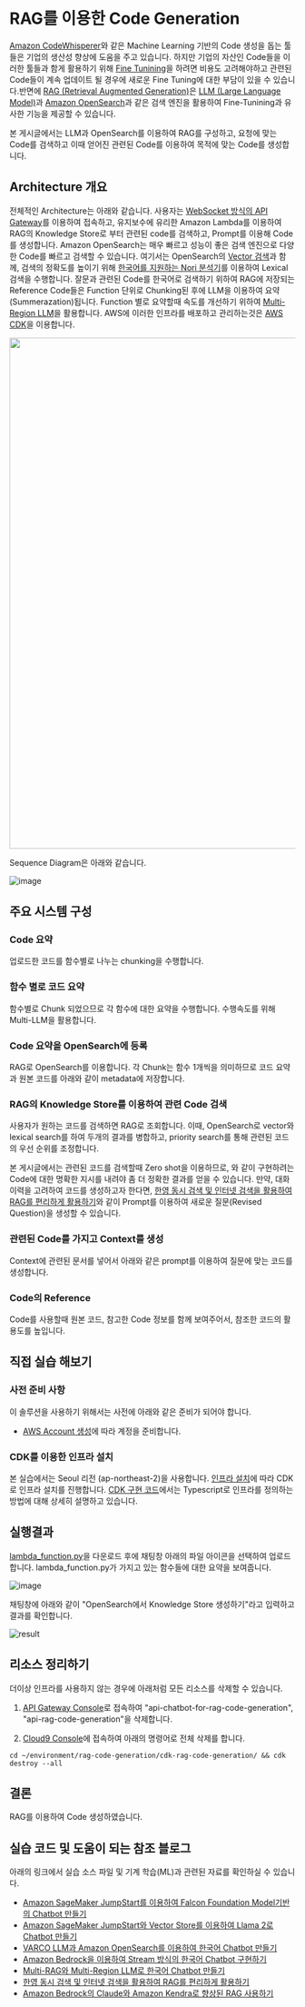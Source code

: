 # RAG를 이용한 Code Generation

[Amazon CodeWhisperer](https://docs.aws.amazon.com/codewhisperer/latest/userguide/what-is-cwspr.html)와 같은 Machine Learning 기반의 Code 생성을 돕는 툴들은 기업의 생산성 향상에 도움을 주고 있습니다. 하지만 기업의 자산인 Code들을 이러한 툴들과 함게 활용하기 위해 [Fine Tunining](https://docs.aws.amazon.com/ko_kr/sagemaker/latest/dg/jumpstart-fine-tune.html)을 하려면 비용도 고려해야하고 관련된 Code들이 계속 업데이트 될 경우에 새로운 Fine Tuning에 대한 부담이 있을 수 있습니다.반면에 [RAG (Retrieval Augmented Generation)](https://docs.aws.amazon.com/ko_kr/sagemaker/latest/dg/jumpstart-foundation-models-customize-rag.html)은 [LLM (Large Language Model)](https://aws.amazon.com/ko/what-is/large-language-model/)과 [Amazon OpenSearch](https://docs.aws.amazon.com/ko_kr/opensearch-service/latest/developerguide/what-is.html)과 같은 검색 엔진을 활용하여 Fine-Tunining과 유사한 기능을 제공할 수 있습니다. 

본 게시글에서는 LLM과 OpenSearch를 이용하여 RAG를 구성하고, 요청에 맞는 Code를 검색하고 이때 얻어진 관련된 Code를 이용하여 목적에 맞는 Code를 생성합니다. 






## Architecture 개요

전체적인 Architecture는 아래와 같습니다. 사용자는 [WebSocket 방식의 API Gateway](https://aws.amazon.com/ko/blogs/tech/stream-chatbot-for-amazon-bedrock/)를 이용하여 접속하고, 유지보수에 유리한 Amazon Lambda를 이용하여 RAG의 Knowledge Store로 부터 관련된 code를 검색하고, Prompt를 이용해 Code를 생성합니다. Amazon OpenSearch는 매우 빠르고 성능이 좋은 검색 엔진으로 다양한 Code를 빠르고 검색할 수 있습니다. 여기서는 OpenSearch의 [Vector 검색](https://opensearch.org/platform/search/vector-database.html)과 함께, 검색의 정확도를 높이기 위해 [한국어를 지원하는 Nori 분석기](https://aws.amazon.com/ko/blogs/tech/amazon-opensearch-service-korean-nori-plugin-for-analysis/)를 이용하여 Lexical 검색을 수행합니다. 잘문과 관련된 Code를 한국어로 검색하기 위하여 RAG에 저장되는 Reference Code들은 Function 단위로 Chunking된 후에 LLM을 이용하여 요약(Summerazation)됩니다. Function 별로 요약할때 속도를 개선하기 위하여 [Multi-Region LLM](https://aws.amazon.com/ko/blogs/tech/multi-rag-and-multi-region-llm-for-chatbot/)을 활용합니다. AWS에 이러한 인프라를 배포하고 관리하는것은 [AWS CDK](https://docs.aws.amazon.com/cdk/v2/guide/home.html)을 이용합니다.

<img src="https://github.com/kyopark2014/rag-code-generation/assets/52392004/3f5e891c-3cbf-44d5-b337-82229e0a10f9" width="900">

Sequence Diagram은 아래와 같습니다.

![image](https://github.com/kyopark2014/rag-code-generation/assets/52392004/2cf62fbc-e8dd-4704-993f-864f9ee3dbc1)

## 주요 시스템 구성

### Code 요약

업로드한 코드를 함수별로 나누는 chunking을 수행합니다.

### 함수 별로 코드 요약

 함수별로 Chunk 되었으므로 각 함수에 대한 요약을 수행합니다. 수행속도를 위해 Multi-LLM을 활용합니다.

### Code 요약을 OpenSearch에 등록

RAG로 OpenSearch를 이용합니다. 각 Chunk는 함수 1개씩을 의미하므로 코드 요약과 원본 코드를 아래와 같이 metadata에 저장합니다.

### RAG의 Knowledge Store를 이용하여 관련 Code 검색

사용자가 원하는 코드를 검색하면 RAG로 조회합니다. 이때, OpenSearch로 vector와 lexical search를 하여 두개의 결과를 병합하고, priority search를 통해 관련된 코드의 우선 순위를 조정합니다.

본 게시글에서는 관련된 코드를 검색할때 Zero shot을 이용하므로, 와 같이 구현하려는 Code에 대한 명확한 지시를 내려야 좀 더 정확한 결과를 얻을 수 있습니다. 만약, 대화이력을 고려하여 코드를 생성하고자 한다면, [한영 동시 검색 및 인터넷 검색을 활용하여 RAG를 편리하게 활용하기](https://aws.amazon.com/ko/blogs/tech/rag-enhanced-searching/)와 같이 Prompt를 이용하여 새로운 질문(Revised Question)을 생성할 수 있습니다. 

### 관련된 Code를 가지고 Context를 생성

Context에 관련된 문서를 넣어서 아래와 같은 prompt를 이용하여 질문에 맞는 코드를 생성합니다.

### Code의 Reference 

Code를 사용할때 원본 코드, 참고한 Code 정보를 함께 보여주어서, 참조한 코드의 활용도를 높입니다.

## 직접 실습 해보기

### 사전 준비 사항

이 솔루션을 사용하기 위해서는 사전에 아래와 같은 준비가 되어야 합니다.

- [AWS Account 생성](https://repost.aws/ko/knowledge-center/create-and-activate-aws-account)에 따라 계정을 준비합니다.

### CDK를 이용한 인프라 설치

본 실습에서는 Seoul 리전 (ap-northeast-2)을 사용합니다. [인프라 설치](./deployment.md)에 따라 CDK로 인프라 설치를 진행합니다. [CDK 구현 코드](./cdk-rag-chatbot-with-kendra/README.md)에서는 Typescript로 인프라를 정의하는 방법에 대해 상세히 설명하고 있습니다. 

## 실행결과

[lambda_function.py](https://github.com/kyopark2014/rag-code-generation/blob/main/lambda-chat-ws/lambda_function.py)을 다운로드 후에 채팅창 아래의 파일 아이콘을 선택하여 업로드합니다. lambda_function.py가 가지고 있는 함수들에 대한 요약을 보여줍니다.

![image](https://github.com/kyopark2014/rag-code-generation/assets/52392004/44b752de-f1fb-43e9-a6f6-e7ade65dbcb8)

채팅창에 아래와 같이 "OpenSearch에서 Knowledge Store 생성하기"라고 입력하고 결과를 확인합니다.

![result](https://github.com/kyopark2014/rag-code-generation/assets/52392004/1863643d-d263-408c-ae54-dfea3aa9eff5)


## 리소스 정리하기 

더이상 인프라를 사용하지 않는 경우에 아래처럼 모든 리소스를 삭제할 수 있습니다. 

1) [API Gateway Console](https://ap-northeast-2.console.aws.amazon.com/apigateway/main/apis?region=ap-northeast-2)로 접속하여 "api-chatbot-for-rag-code-generation", "api-rag-code-generation"을 삭제합니다.

2) [Cloud9 Console](https://ap-northeast-2.console.aws.amazon.com/cloud9control/home?region=ap-northeast-2#/)에 접속하여 아래의 명령어로 전체 삭제를 합니다.


```text
cd ~/environment/rag-code-generation/cdk-rag-code-generation/ && cdk destroy --all
```





## 결론

RAG를 이용하여 Code 생성하였습니다.


## 실습 코드 및 도움이 되는 참조 블로그

아래의 링크에서 실습 소스 파일 및 기계 학습(ML)과 관련된 자료를 확인하실 수 있습니다.

- [Amazon SageMaker JumpStart를 이용하여 Falcon Foundation Model기반의 Chatbot 만들기](https://aws.amazon.com/ko/blogs/tech/chatbot-based-on-falcon-fm/)
- [Amazon SageMaker JumpStart와 Vector Store를 이용하여 Llama 2로 Chatbot 만들기](https://aws.amazon.com/ko/blogs/tech/sagemaker-jumpstart-vector-store-llama2-chatbot/)
- [VARCO LLM과 Amazon OpenSearch를 이용하여 한국어 Chatbot 만들기](https://aws.amazon.com/ko/blogs/tech/korean-chatbot-using-varco-llm-and-opensearch/)
- [Amazon Bedrock을 이용하여 Stream 방식의 한국어 Chatbot 구현하기](https://aws.amazon.com/ko/blogs/tech/stream-chatbot-for-amazon-bedrock/)
- [Multi-RAG와 Multi-Region LLM로 한국어 Chatbot 만들기](https://aws.amazon.com/ko/blogs/tech/multi-rag-and-multi-region-llm-for-chatbot/)
- [한영 동시 검색 및 인터넷 검색을 활용하여 RAG를 편리하게 활용하기](https://aws.amazon.com/ko/blogs/tech/rag-enhanced-searching/)
- [Amazon Bedrock의 Claude와 Amazon Kendra로 향상된 RAG 사용하기](https://aws.amazon.com/ko/blogs/tech/bedrock-claude-kendra-rag/)

